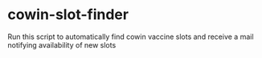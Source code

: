# cowin-slot-finder
Run this script to automatically find cowin vaccine slots and receive a mail notifying availability of new slots
